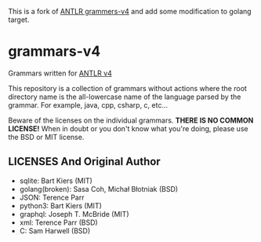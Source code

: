This is a fork of [ANTLR grammers-v4](https://github.com/antlr/grammars-v4) and add some modification to golang target.

# grammars-v4

Grammars written for [ANTLR v4](https://github.com/antlr/antlr4)

This repository is a collection of grammars without actions where the
root directory name is the all-lowercase name of the language parsed
by the grammar. For example, java, cpp, csharp, c, etc...

Beware of the licenses on the individual grammars. **THERE IS NO COMMON
LICENSE!** When in doubt or you don't know what you're doing, please use
the BSD or MIT license.


## LICENSES And Original Author

- sqlite: Bart Kiers (MIT)
- golang(broken): Sasa Coh, Michał Błotniak (BSD)
- JSON: Terence Parr
- python3: Bart Kiers (MIT)
- graphql: Joseph T. McBride (MIT)
- xml: Terence Parr (BSD)
- C: Sam Harwell (BSD)
